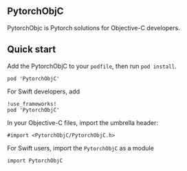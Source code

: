 ## PytorchObjC

PytorchObjc is Pytorch solutions for Objective-C developers.

## Quick start

Add the PytorchObjC to your `podfile`, then run `pod install`. 

```
pod 'PytorchObjC'
```

For Swift developers, add 

```
!use_frameworks!
pod 'PytorchObjC'
```

In your Objective-C files, import the umbrella header:

```
#import <PytorchObjC/PytorchObjC.h>
```
For Swift users, import the `PytorchObjC` as a module 

```
import PytorchObjC
```